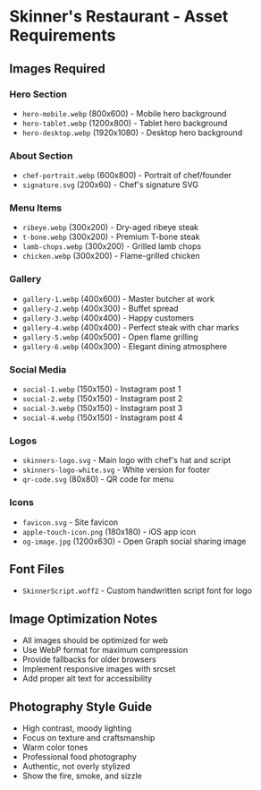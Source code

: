 # Skinner's Restaurant - Asset Requirements

## Images Required

### Hero Section
- `hero-mobile.webp` (800x600) - Mobile hero background
- `hero-tablet.webp` (1200x800) - Tablet hero background  
- `hero-desktop.webp` (1920x1080) - Desktop hero background

### About Section
- `chef-portrait.webp` (600x800) - Portrait of chef/founder
- `signature.svg` (200x60) - Chef's signature SVG

### Menu Items
- `ribeye.webp` (300x200) - Dry-aged ribeye steak
- `t-bone.webp` (300x200) - Premium T-bone steak
- `lamb-chops.webp` (300x200) - Grilled lamb chops
- `chicken.webp` (300x200) - Flame-grilled chicken

### Gallery
- `gallery-1.webp` (400x600) - Master butcher at work
- `gallery-2.webp` (400x300) - Buffet spread
- `gallery-3.webp` (400x400) - Happy customers
- `gallery-4.webp` (400x400) - Perfect steak with char marks
- `gallery-5.webp` (400x500) - Open flame grilling
- `gallery-6.webp` (400x300) - Elegant dining atmosphere

### Social Media
- `social-1.webp` (150x150) - Instagram post 1
- `social-2.webp` (150x150) - Instagram post 2
- `social-3.webp` (150x150) - Instagram post 3
- `social-4.webp` (150x150) - Instagram post 4

### Logos
- `skinners-logo.svg` - Main logo with chef's hat and script
- `skinners-logo-white.svg` - White version for footer
- `qr-code.svg` (80x80) - QR code for menu

### Icons
- `favicon.svg` - Site favicon
- `apple-touch-icon.png` (180x180) - iOS app icon
- `og-image.jpg` (1200x630) - Open Graph social sharing image

## Font Files
- `SkinnerScript.woff2` - Custom handwritten script font for logo

## Image Optimization Notes
- All images should be optimized for web
- Use WebP format for maximum compression
- Provide fallbacks for older browsers
- Implement responsive images with srcset
- Add proper alt text for accessibility

## Photography Style Guide
- High contrast, moody lighting
- Focus on texture and craftsmanship
- Warm color tones
- Professional food photography
- Authentic, not overly stylized
- Show the fire, smoke, and sizzle
